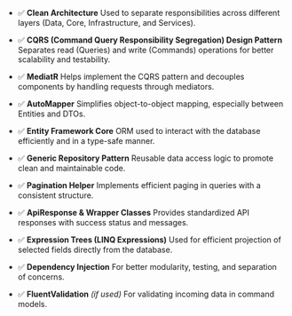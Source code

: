 * ✅ **Clean Architecture**
  Used to separate responsibilities across different layers (Data, Core, Infrastructure, and Services).

* ✅ **CQRS (Command Query Responsibility Segregation) Design Pattern**
  Separates read (Queries) and write (Commands) operations for better scalability and testability.

* ✅ **MediatR**
  Helps implement the CQRS pattern and decouples components by handling requests through mediators.

* ✅ **AutoMapper**
  Simplifies object-to-object mapping, especially between Entities and DTOs.

* ✅ **Entity Framework Core**
  ORM used to interact with the database efficiently and in a type-safe manner.

* ✅ **Generic Repository Pattern**
  Reusable data access logic to promote clean and maintainable code.

* ✅ **Pagination Helper**
  Implements efficient paging in queries with a consistent structure.

* ✅ **ApiResponse & Wrapper Classes**
  Provides standardized API responses with success status and messages.

* ✅ **Expression Trees (LINQ Expressions)**
  Used for efficient projection of selected fields directly from the database.

* ✅ **Dependency Injection**
  For better modularity, testing, and separation of concerns.

* ✅ **FluentValidation** *(if used)*
  For validating incoming data in command models.

